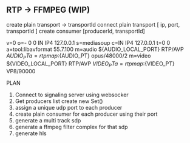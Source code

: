 ## RTP -> FFMPEG (WIP)

create plain transport -> transportId
connect plain transport [ ip, port, transportId ]
create consumer [producerId, transportId]

v=0
o=- 0 0 IN IP4 127.0.0.1
s=mediasoup
c=IN IP4 127.0.0.1
t=0 0
a=tool:libavformat 55.7.100
m=audio ${AUDIO_LOCAL_PORT} RTP/AVP ${AUDIO_PT}
a=rtpmap:${AUDIO_PT} opus/48000/2
m=video ${VIDEO_LOCAL_PORT} RTP/AVP ${VIDEO_PT}
a=rtpmap:${VIDEO_PT} VP8/90000

PLAN

1. Connect to signaling server using websocker
2. Get producers list create new Set()
3. assign a unique udp port to each producer
4. create plain consumer for each producer using their port
5. generate a multi track sdp
6. generate a ffmpeg filter complex for that sdp
7. generate hls
